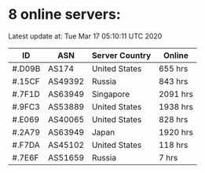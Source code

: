 # 8 online servers:

Latest update at: Tue Mar 17 05:10:11 UTC 2020

| ID | ASN | Server Country | Online |
| -- | --- | -------------- | ------ |
| #.D09B | AS174 | United States | 655 hrs |
| #.15CF | AS49392 | Russia | 843 hrs |
| #.7F1D | AS63949 | Singapore | 2091 hrs |
| #.9FC3 | AS53889 | United States | 1938 hrs |
| #.E069 | AS40065 | United States | 828 hrs |
| #.2A79 | AS63949 | Japan | 1920 hrs |
| #.F7DA | AS45102 | United States | 118 hrs |
| #.7E6F | AS51659 | Russia | 7 hrs |

